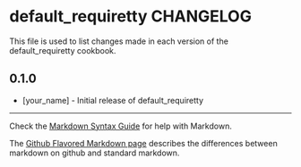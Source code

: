 default_requiretty CHANGELOG
============================

This file is used to list changes made in each version of the default_requiretty cookbook.

0.1.0
-----
- [your_name] - Initial release of default_requiretty

- - -
Check the [Markdown Syntax Guide](http://daringfireball.net/projects/markdown/syntax) for help with Markdown.

The [Github Flavored Markdown page](http://github.github.com/github-flavored-markdown/) describes the differences between markdown on github and standard markdown.
